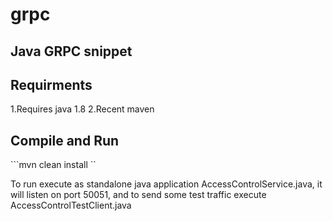 # grpc

## Java GRPC snippet

## Requirments

1.Requires java 1.8
2.Recent maven

## Compile and Run

```mvn clean install ``

To run execute as standalone java application AccessControlService.java, it
will listen on port 50051, and to send some test traffic execute AccessControlTestClient.java


